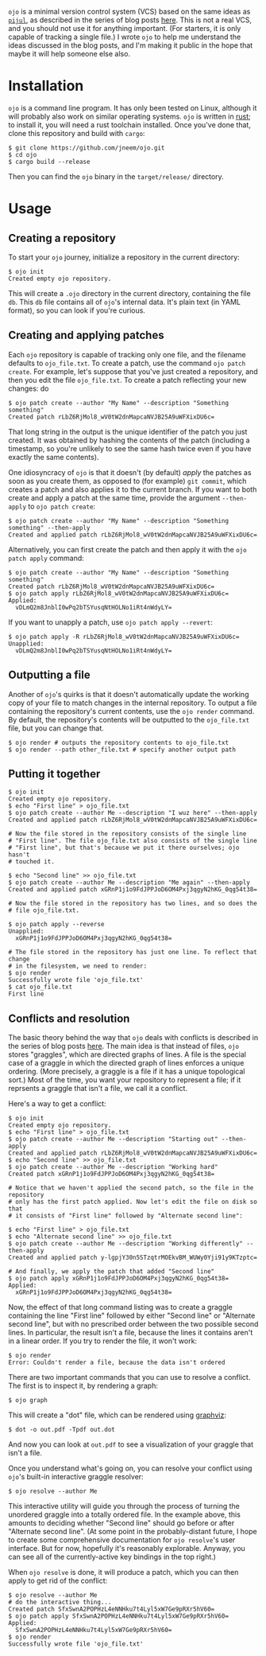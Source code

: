 `ojo` is a minimal version control system (VCS) based on the same ideas as
[`pijul`](https://pijul.com), as described in the series of blog posts
[here](https://jneem.github.io). This is not a real VCS, and you should not use
it for anything important. (For starters, it is only capable of tracking a
single file.) I wrote `ojo` to help me understand the ideas discussed in the
blog posts, and I'm making it public in the hope that maybe it will help
someone else also.

# Installation

`ojo` is a command line program. It has only been tested on Linux, although it
will probably also work on similar operating systems.
`ojo` is written in [rust](https://rust-lang.org); to install it, you will need
a rust toolchain installed. Once you've done that, clone this repository and
build with `cargo`:

```
$ git clone https://github.com/jneem/ojo.git
$ cd ojo
$ cargo build --release
```

Then you can find the `ojo` binary in the `target/release/` directory.

# Usage

## Creating a repository

To start your `ojo` journey, initialize a repository in the current directory:
```
$ ojo init
Created empty ojo repository.
```

This will create a `.ojo` directory in the current directory, containing the
file `db`. This `db` file contains all of `ojo`'s internal data. It's plain text
(in YAML format), so you can look if you're curious.

## Creating and applying patches

Each `ojo` repository is capable of tracking only one file, and the filename
defaults to `ojo_file.txt`. To create a patch, use the command `ojo patch create`.
For example, let's suppose that you've just created a repository, and then you edit the
file `ojo_file.txt`. To create a patch reflecting your new changes: do
```
$ ojo patch create --author "My Name" --description "Something something"
Created patch rLbZ6RjMol8_wV0tW2dnMapcaNVJB25A9uWFXixDU6c=
```
That long string in the output is the unique identifier of the patch you just created.
It was obtained by hashing the contents of the patch (including a timestamp, so you're
unlikely to see the same hash twice even if you have exactly the same contents).

One idiosyncracy of `ojo` is that it doesn't (by default) *apply* the patches as soon
as you create them, as opposed to (for example) `git commit`, which creates a patch
and also applies it to the current branch. If you want to both create and apply a patch
at the same time, provide the argument `--then-apply` to `ojo patch create`:
```
$ ojo patch create --author "My Name" --description "Something something" --then-apply
Created and applied patch rLbZ6RjMol8_wV0tW2dnMapcaNVJB25A9uWFXixDU6c=
```

Alternatively, you can first create the patch and then apply it with the `ojo patch apply` command:
```
$ ojo patch create --author "My Name" --description "Something something"
Created patch rLbZ6RjMol8_wV0tW2dnMapcaNVJB25A9uWFXixDU6c=
$ ojo patch apply rLbZ6RjMol8_wV0tW2dnMapcaNVJB25A9uWFXixDU6c=
Applied:
  vDLmQ2m8JnblI0wPq2bTSYusqNtHOLNo1iRt4nWdyLY=
```

If you want to unapply a patch, use `ojo patch apply --revert`:
```
$ ojo patch apply -R rLbZ6RjMol8_wV0tW2dnMapcaNVJB25A9uWFXixDU6c=
Unapplied:
  vDLmQ2m8JnblI0wPq2bTSYusqNtHOLNo1iRt4nWdyLY=
```

## Outputting a file

Another of `ojo`'s quirks is that it doesn't automatically update the working
copy of your file to match changes in the internal repository. To output a file
containing the repository's current contents, use the `ojo render` command. By default,
the repository's contents will be outputted to the `ojo_file.txt` file, but you can
change that.
```
$ ojo render # outputs the repository contents to ojo_file.txt
$ ojo render --path other_file.txt # specify another output path
```

## Putting it together

```
$ ojo init
Created empty ojo repository.
$ echo "First line" > ojo_file.txt
$ ojo patch create --author Me --description "I wuz here" --then-apply
Created and applied patch rLbZ6RjMol8_wV0tW2dnMapcaNVJB25A9uWFXixDU6c=

# Now the file stored in the repository consists of the single line
# "First line". The file ojo_file.txt also consists of the single line
# "First line", but that's because we put it there ourselves; ojo hasn't
# touched it.

$ echo "Second line" >> ojo_file.txt
$ ojo patch create --author Me --description "Me again" --then-apply
Created and applied patch xGRnP1j1o9FdJPPJoD6OM4Pxj3qgyN2hKG_0qg54t38=

# Now the file stored in the repository has two lines, and so does the
# file ojo_file.txt.

$ ojo patch apply --reverse
Unapplied:
  xGRnP1j1o9FdJPPJoD6OM4Pxj3qgyN2hKG_0qg54t38=

# The file stored in the repository has just one line. To reflect that change
# in the filesystem, we need to render:
$ ojo render
Successfully wrote file 'ojo_file.txt'
$ cat ojo_file.txt
First line
```

## Conflicts and resolution

The basic theory behind the way that `ojo` deals with conflicts is described
in the series of blog posts [here](https://jneem.github.io/). The main idea
is that instead of files, `ojo` stores "graggles", which are directed graphs
of lines. A file is the special case of a graggle in which the directed graph
of lines enforces a unique ordering. (More precisely, a graggle is a file if
it has a unique topological sort.) Most of the time, you want your repository
to represent a file; if it reprsents a graggle that isn't a file, we call it
a conflict.

Here's a way to get a conflict:
```
$ ojo init
Created empty ojo repository.
$ echo "First line" > ojo_file.txt
$ ojo patch create --author Me --description "Starting out" --then-apply
Created and applied patch rLbZ6RjMol8_wV0tW2dnMapcaNVJB25A9uWFXixDU6c=
$ echo "Second line" >> ojo_file.txt
$ ojo patch create --author Me --description "Working hard"
Created patch xGRnP1j1o9FdJPPJoD6OM4Pxj3qgyN2hKG_0qg54t38=

# Notice that we haven't applied the second patch, so the file in the repository
# only has the first patch applied. Now let's edit the file on disk so that
# it consists of "First line" followed by "Alternate second line":

$ echo "First line" > ojo_file.txt
$ echo "Alternate second line" >> ojo_file.txt
$ ojo patch create --author Me --description "Working differently" --then-apply
Created and applied patch y-lgpjY30n5STzqtrMOEkvBM_WUWy0Yji91y9KTzptc=

# And finally, we apply the patch that added "Second line"
$ ojo patch apply xGRnP1j1o9FdJPPJoD6OM4Pxj3qgyN2hKG_0qg54t38=
Applied:
  xGRnP1j1o9FdJPPJoD6OM4Pxj3qgyN2hKG_0qg54t38=
```

Now, the effect of that long command listing was to create a graggle containing
the line "First line" followed by either "Second line" or "Alternate second line",
but with no prescribed order between the two possible second lines. In particular,
the result isn't a file, because the lines it contains aren't in a linear order.
If you try to render the file, it won't work:
```
$ ojo render
Error: Couldn't render a file, because the data isn't ordered
```

There are two important commands that you can use to resolve a conflict. The first
is to inspect it, by rendering a graph:
```
$ ojo graph
```
This will create a "dot" file, which can be rendered using
[graphviz](https://www.graphviz.org):
```
$ dot -o out.pdf -Tpdf out.dot
```
And now you can look at `out.pdf` to see a visualization of your graggle that isn't
a file.

Once you understand what's going on, you can resolve your conflict using `ojo`'s
built-in interactive graggle resolver:
```
$ ojo resolve --author Me
```
This interactive utility will guide you through the process of turning the
unordered graggle into a totally ordered file. In the example above, this
amounts to deciding whether "Second line" should go before or after "Alternate
second line". (At some point in the probably-distant future, I hope to create
some comprehensive documentation for `ojo resolve`'s user interface. But for
now, hopefully it's reasonably explorable. Anyway, you can see all of the
currently-active key bindings in the top right.)

When `ojo resolve` is done, it will produce a patch, which you can then apply
to get rid of the conflict:
```
$ ojo resolve --author Me
# do the interactive thing...
Created patch SfxSwnA2POPHzL4eNNHku7t4Lyl5xW7Ge9pRXr5hV60=
$ ojo patch apply SfxSwnA2POPHzL4eNNHku7t4Lyl5xW7Ge9pRXr5hV60=
Applied:
  SfxSwnA2POPHzL4eNNHku7t4Lyl5xW7Ge9pRXr5hV60=
$ ojo render
Successfully wrote file 'ojo_file.txt'
```
